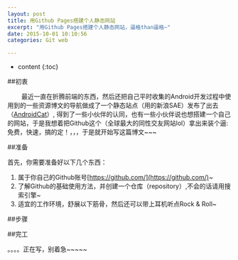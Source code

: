 ```yaml
---
layout: post
title: 用Github Pages搭建个人静态网站
excerpt: "用Github Pages搭建个人静态网站，逼格than逼格~"
date: 2015-10-01 10:10:56
categories: Git web

---
```



* content
{:toc}




##初衷

&nbsp;&nbsp;&nbsp;&nbsp;&nbsp;&nbsp;&nbsp; 
最近一直在折腾前端的东西，然后还把自己平时收集的Android开发过程中使用到的一些资源博文的导航做成了一个静态站点（用的新浪SAE）发布了出去（[AndroidCat](http://www.androidcat.com/)）, 得到了一些小伙伴的认同，也有一些小伙伴说也想搭建一个自己的网站，于是我想着把Github这个（全球最大的同性交友网站lol）拿出来装个逼:免费，快速，搞的定！，，，于是就开始写这篇博文~~~


##准备


首先，你需要准备好以下几个东西：

1. 属于你自己的Github账号[https://github.com/](https://github.com/)~
2. 了解Github的基础使用方法，并创建一个仓库（repository）,不会的话请用搜索引擎~
3. 适宜的工作环境，舒展以下筋骨，然后还可以带上耳机听点Rock & Roll~


##步骤


##完工




。。。。正在写，别着急~~~~~